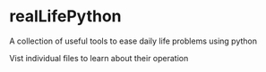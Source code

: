 # realLifePython
A collection of useful tools to ease daily life problems using python

Vist individual files to learn about their operation
